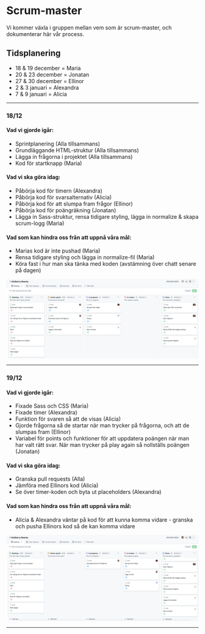 # Scrum-master 

Vi kommer växla i gruppen mellan vem som är scrum-master, och dokumenterar här vår process.

## Tidsplanering 
- 18 & 19 december = Maria 
- 20 & 23 december = Jonatan 
- 27 & 30 december = Ellinor 
- 2 & 3 januari = Alexandra 
- 7 & 9 januari = Alicia 

---
### 18/12 
#### Vad vi gjorde igår: 
- Sprintplanering (Alla tillsammans)
- Grundläggande HTML-struktur (Alla tillsammans)
- Lägga in frågorna i projektet (Alla tillsammans)
- Kod för startknapp (Maria)

#### Vad vi ska göra idag: 
- Påbörja kod för timern (Alexandra)
- Påbörja kod för svarsalternativ (Alicia)
- Påbörja kod för att slumpa fram frågor (Ellinor)
- Påbörja kod för poängräkning (Jonatan)
- Lägga in Sass-struktur, rensa tidigare styling, lägga in normalize & skapa scrum-logg (Maria)

#### Vad som kan hindra oss från att uppnå våra mål: 
- Marias kod är inte pushad (Maria)
- Rensa tidigare styling och lägga in normalize-fil (Maria)
- Köra fast i hur man ska tänka med koden (avstämning över chatt senare på dagen)

![project board 24-12-18](daily-2024-12-18.png)

--- 

### 19/12 
#### Vad vi gjorde igår: 
- Fixade Sass och CSS (Maria)
- Fixade timer (Alexandra)
- Funktion för svaren så att de visas (Alicia)
- Gjorde frågorna så de startar när man trycker på frågorna, och att de slumpas fram (Ellinor)
- Variabel för points och funktioner för att uppdatera poängen när man har valt rätt svar. När man trycker på play again så nollställs poängen (Jonatan)

#### Vad vi ska göra idag: 
- Granska pull requests (Alla) 
- Jämföra med Ellinors kod (Alicia) 
- Se över timer-koden och byta ut placeholders (Alexandra) 

#### Vad som kan hindra oss från att uppnå våra mål: 
- Alicia & Alexandra väntar på kod för att kunna komma vidare - granska och pusha Ellinors kod så de kan komma vidare 

![project board 24-12-19](daily-2024-12-19.png)

---